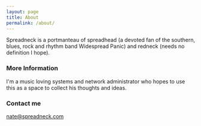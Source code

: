 ```yaml
---
layout: page
title: About
permalink: /about/
---
```


Spreadneck is a portmanteau of spreadhead (a devoted fan of the southern, blues, rock and rhythm band Widespread Panic) and redneck (needs no definition I hope). 

### More Information

I'm a music loving systems and network administrator who hopes to use this as a space to collect his thoughts and ideas. 

### Contact me

[nate@spreadneck.com](mailto:nate@spreadneck.com)